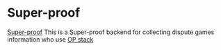 # Super-proof

[Super-proof](https://github.com/optimism-java/dispute-explorer) This is a Super-proof backend for collecting dispute games information who use [OP stack](https://stack.optimism.io/)
